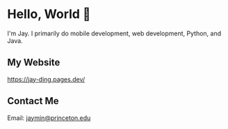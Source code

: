 # Hello, World 👋


I'm Jay.  I primarily do mobile development, web development, Python, and Java.

## My Website
https://jay-ding.pages.dev/

## Contact Me
Email: jaymin@princeton.edu
